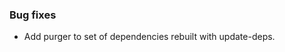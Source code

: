 <!-- Delete the sections that don't apply -->

### Bug fixes

- Add purger to set of dependencies rebuilt with update-deps.
